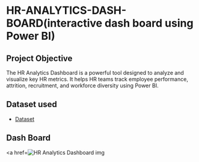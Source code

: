 # HR-ANALYTICS-DASH-BOARD(interactive dash board using Power BI)
## Project Objective
The HR Analytics Dashboard is a powerful tool designed to analyze and visualize key HR metrics.
It helps HR teams track employee performance, attrition, recruitment, and workforce diversity using Power BI.

## Dataset used
- <a href="https://github.com/lakshminarayank519/HR-ANALYTICS-DASH-BOARD/blob/main/HR%20Data.xlsx">Dataset</a>

## Dash Board 


<a href=![HR Analytics Dashboard img](https://github.com/user-attachments/assets/553908ca-5de1-4fa9-9294-0f2448c0bb96)</a>




